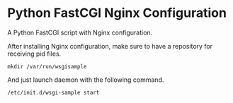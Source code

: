 Python FastCGI Nginx Configuration
==================================

A Python FastCGI script with Nginx configuration.

After installing Nginx configuration, make sure to have a repository for receiving pid files.

```
mkdir /var/run/wsgisample
```

And just launch daemon with the following command.

```
/etc/init.d/wsgi-sample start
```

